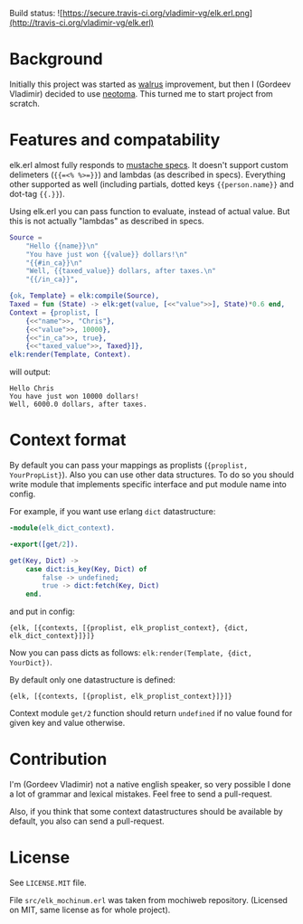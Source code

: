 Build status: ![https://secure.travis-ci.org/vladimir-vg/elk.erl.png](http://travis-ci.org/vladimir-vg/elk.erl)

# Background

Initially this project was started as [walrus](https://github.com/devinus/walrus)
improvement, but then I (Gordeev Vladimir) decided to use [neotoma](https://github.com/seancribbs/neotoma).
This turned me to start project from scratch.

# Features and compatability

elk.erl almost fully responds to [mustache specs](https://github.com/mustache/spec).
It doesn't support custom delimeters (`{{=<% %>=}}`) and lambdas (as described in specs).
Everything other supported as well
(including partials, dotted keys `{{person.name}}` and dot-tag `{{.}}`).

Using elk.erl you can pass function to evaluate, instead of actual value.
But this is not actually "lambdas" as described in specs.

```erlang
Source =
    "Hello {{name}}\n"
    "You have just won {{value}} dollars!\n"
    "{{#in_ca}}\n"
    "Well, {{taxed_value}} dollars, after taxes.\n"
    "{{/in_ca}}",

{ok, Template} = elk:compile(Source),
Taxed = fun (State) -> elk:get(value, [<<"value">>], State)*0.6 end,
Context = {proplist, [
    {<<"name">>, "Chris"},
    {<<"value">>, 10000},
    {<<"in_ca">>, true},
    {<<"taxed_value">>, Taxed}]},
elk:render(Template, Context).
```

will output:

```
Hello Chris
You have just won 10000 dollars!
Well, 6000.0 dollars, after taxes.
```

# Context format

By default you can pass your mappings as proplists (`{proplist, YourPropList}`).
Also you can use other data structures. To do so you should write module that
implements specific interface and put module name into config.

For example, if you want use erlang `dict` datastructure:

```erlang
-module(elk_dict_context).

-export([get/2]).

get(Key, Dict) ->
    case dict:is_key(Key, Dict) of
        false -> undefined;
        true -> dict:fetch(Key, Dict)
    end.
```

and put in config:
```
{elk, [{contexts, [{proplist, elk_proplist_context}, {dict, elk_dict_context}]}]}
```

Now you can pass dicts as follows: `elk:render(Template, {dict, YourDict})`.

By default only one datastructure is defined:
```
{elk, [{contexts, [{proplist, elk_proplist_context}]}]}
```

Context module `get/2` function should return `undefined` if no value found for
given key and value otherwise.

# Contribution

I'm (Gordeev Vladimir) not a native english speaker, so very possible I done
a lot of grammar and lexical mistakes. Feel free to send a pull-request.

Also, if you think that some context datastructures should be available by
default, you also can send a pull-request.

# License

See `LICENSE.MIT` file.

File `src/elk_mochinum.erl` was taken from mochiweb repository.
(Licensed on MIT, same license as for whole project).